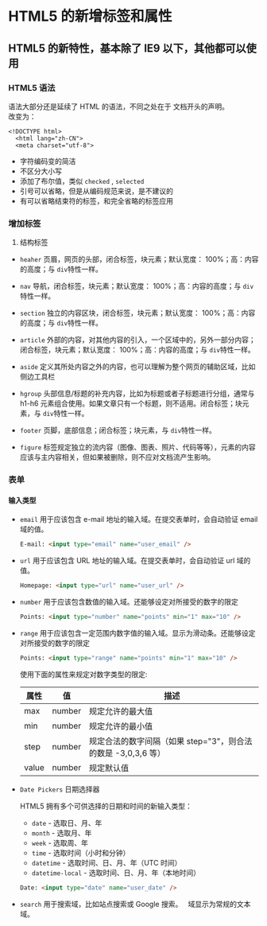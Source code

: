 # HTML5 的新增标签和属性

## HTML5 的新特性，基本除了 IE9 以下，其他都可以使用

### HTML5 语法

语法大部分还是延续了 HTML 的语法，不同之处在于 文档开头的声明。  
改变为：

```
<!DOCTYPE html>
  <html lang="zh-CN">
  <meta charset="utf-8">
```

- 字符编码变的简洁
- 不区分大小写
- 添加了布尔值，类似 `checked` , `selected`
- 引号可以省略，但是从编码规范来说，是不建议的
- 有可以省略结束符的标签，和完全省略的标签应用

### 增加标签

1. 结构标签

- `heaher` 页眉，网页的头部，闭合标签，块元素；默认宽度： 100%；高：内容的高度；与 `div`特性一样。

- `nav` 导航，闭合标签，块元素；默认宽度： 100%；高：内容的高度；与 `div`特性一样。

- `section` 独立的内容区块，闭合标签，块元素；默认宽度： 100%；高：内容的高度；与 `div`特性一样。

- `article` 外部的内容，对其他内容的引入，一个区域中的，另外一部分内容；闭合标签，块元素；默认宽度： 100%；高：内容的高度；与 `div`特性一样。

- `aside` 定义其所处内容之外的内容，也可以理解为整个网页的辅助区域，比如侧边工具栏

- `hgroup` 头部信息/标题的补充内容，比如为标题或者子标题进行分组，通常与 h1-h6 元素组合使用。如果文章只有一个标题，则不适用。闭合标签；块元素，与 `div`特性一样。

- `footer` 页脚，底部信息；闭合标签；块元素，与 `div`特性一样。

- `figure` 标签规定独立的流内容（图像、图表、照片、代码等等），元素的内容应该与主内容相关，但如果被删除，则不应对文档流产生影响。

### 表单

#### 输入类型

- `email` 用于应该包含 e-mail 地址的输入域。在提交表单时，会自动验证 email 域的值。

  ```html
  E-mail: <input type="email" name="user_email" />
  ```

- `url` 用于应该包含 URL 地址的输入域。在提交表单时，会自动验证 url 域的值。

  ```html
  Homepage: <input type="url" name="user_url" />
  ```

- `number` 用于应该包含数值的输入域。还能够设定对所接受的数字的限定

  ```html
  Points: <input type="number" name="points" min="1" max="10" />
  ```

- `range` 用于应该包含一定范围内数字值的输入域。显示为滑动条。还能够设定对所接受的数字的限定

  ```html
  Points: <input type="range" name="points" min="1" max="10" />
  ```

  使用下面的属性来规定对数字类型的限定:

  | 属性  | 值     | 描述                                                          |
  | ----- | ------ | ------------------------------------------------------------- |
  | max   | number | 规定允许的最大值                                              |
  | min   | number | 规定允许的最小值                                              |
  | step  | number | 规定合法的数字间隔（如果 step="3"，则合法的数是 -3,0,3,6 等） |
  | value | number | 规定默认值                                                    |

- `Date Pickers` 日期选择器

  HTML5 拥有多个可供选择的日期和时间的新输入类型：

  - `date` - 选取日、月、年
  - `month` - 选取月、年
  - `week` - 选取周、年
  - `time` - 选取时间（小时和分钟）
  - `datetime` - 选取时间、日、月、年（UTC 时间）
  - `datetime-local` - 选取时间、日、月、年（本地时间）

  ```html
  Date: <input type="date" name="user_date" />
  ```

* `search` 用于搜索域，比如站点搜索或 Google 搜索。   域显示为常规的文本域。

